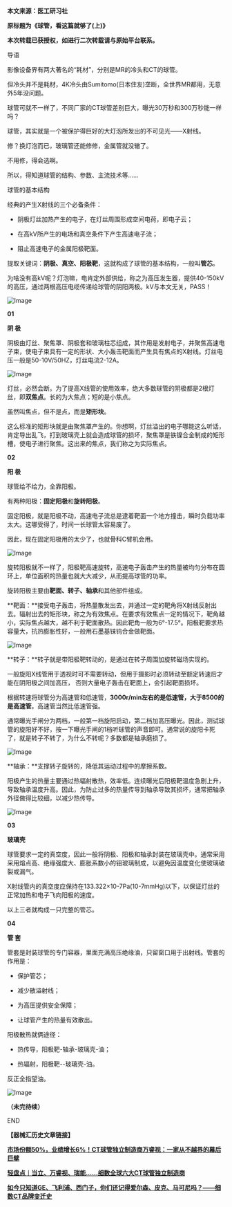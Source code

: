 **本文来源：医工研习社**

**原标题为《球管，看这篇就够了(上)》**

**本次转载已获授权，如进行二次转载请与原始平台联系。**

  

导语

  

影像设备界有两大著名的“耗材”，分别是MR的冷头和CT的球管。

  

但冷头并不是耗材，4K冷头由Sumitomo(日本住友)垄断，全世界MR都用，无意外5年没问题。

  

球管可就不一样了，不同厂家的CT球管差别巨大，曝光30万秒和300万秒能一样吗？

  

  

球管，其实就是一个被保护得巨好的大灯泡所发出的不可见光——X射线。

  

修？换灯泡而已，玻璃管还能修修，金属管就没辙了。

  

不用修，得会选啊。

  

所以，得知道球管的结构、参数、主流技术等……

  

球管的基本结构

  

  

  

经典的产生X射线的三个必备条件：  

*   阴极灯丝加热产生的电子，在灯丝周围形成空间电荷，即电子云；
    

*   在高kV所产生的电场和真空条件下产生高速电子流；
    

*   阻止高速电子的金属阳极靶面。
    

  

提取关键词：**阴极、真空、阳极靶**，这就构成了球管的基本结构，一般叫**管芯**。

  

为啥没有高kV呢？灯泡嘛，电肯定外部供给，称之为高压发生器，提供40-150kV的高压，通过两根高压电缆传递给球管的阴阳两极。kV与本文无关，PASS！

  

![Image](vx_images/595161914252807.png)

  

**01**

 **阴 极**

  

阴极由灯丝、聚焦罩、阴极套和玻璃柱芯组成，其作用是发射电子，并聚焦高速电子束，使电子束具有一定的形状、大小轰击靶面而产生具有焦点的X射线。灯丝电压一般是50-10V/50HZ，灯丝电流2-12A。

  

![Image](vx_images/590901914259761.gif)

  

灯丝，必然会断。为了提高X线管的使用效率，绝大多数球管的阴极都是2根灯丝，即**双焦点**。长的为大焦点；短的是小焦点。

  

虽然叫焦点，但不是点，而是**矩形块**。

  

这么标准的矩形块就是由聚焦罩产生的。你想啊，灯丝溢出的电子哪能这么听话，肯定导出乱飞，打到玻璃壳上就会造成球管的损坏，聚焦罩是铁镍合金制成的矩形槽，使电子进行聚焦。这出来的焦点，我们称之为实际焦点。

  

**02**

**阳 极**

  

球管给不给力，全靠阳极。

  

有两种阳极：**固定阳极**和**旋转阳极**。

  

固定阳极，就是阳极不动，高速电子流总是逮着靶面一个地方撞击，瞬时负载功率太大。这哪受得了，时间一长球管太容易废了。

  

因此，现在固定阳极用的太少了，也就骨科C臂机会用。

  

![Image](vx_images/554791914234742.png)

  

旋转阳极就不一样了，阳极靶高速旋转，高速电子轰击产生的热量被均匀分布在圆环上，单位面积的热量也就大大减少，从而提高球管的功率。

  

旋转阳极主要由**靶面、转子、轴承**和其他部件组成。

  

**靶面：**接受电子轰击，将热量散发出去，并通过一定的靶角将X射线反射出去。辐射出去的矩形块，称之为有效焦点。在要求有效焦点一定的情况下，靶角越小，实际焦点越大，越不利于靶面散热。因此靶角一般为6°-17.5°。阳极靶要求热容量大，抗热膨胀性好，一般用石墨基铼钨合金做靶面。

  

![Image](vx_images/551701914261218.png)

  

**转子：**转子就是带阳极靶转动的，是通过在转子周围加旋转磁场实现的。

  

一般旋阳X线管用于透视时可不需要转动，但用于摄影时必须转动至额定转速后才能在阴阳极之间加高压， 否则大量电子轰击在靶面上，会引起靶面损坏。

  

根据转速将球管分为高速管和低速管，**3000r/min左右的是低速管，大于8500的是高速管**。高速管当然比低速管强。

  

通常曝光手闸分为两档，一般第一档旋阳启动，第二档加高压曝光。因此，测试球管的旋阳好不好，按一下曝光手闸的1档听球管的声音即可。通常说的旋阳卡死了，就是转子不转了，为什么不转呢？多数都是轴承磨损了。

  

![Image](vx_images/545621914234936.png)

  

**轴承：**支撑转子旋转的，降低其运动过程中的摩擦系数。

  

阳极产生的热量主要通过热辐射散热，效率低。连续曝光后阳极靶温度急剧上升，导致轴承温度升高。因此，为防止过多的热量传导到轴承导致其损坏，通常把轴承外径做得比较细，以减少热传导。

  

![Image](vx_images/538421914246644.gif)  

  

**03**

**玻璃壳**

  

球管要求一定的真空度，因此一般将阴极、阳极和轴承封装在玻璃壳中。通常采用采用熔点高、绝缘强度大、膨胀系数小的钼玻璃制成，以避免因温度变化使玻璃破裂或漏气。

  

X射线管内的真空度应保持在133.322×10\-7Pa(10\-7mmHg)以下，以保证灯丝的正常加热和电子飞向阳极的速度。

  

以上三者就构成一只完整的管芯。

  

**04**

**管 套**

  

管套是封装球管的专门容器，里面充满高压绝缘油，只留窗口用于出射线。管套的作用是：

*   保护管芯；
    

*   减少散溢射线；
    

*   为高压提供安全保障；
    

*   让球管产生的热量有效散出。
    

  

阳极散热就俩途径：

*   热传导，阳极靶-轴承-玻璃壳-油；
    

*   热辐射，阳极靶--玻璃壳-油。
    

反正全指望油。

![Image](vx_images/522341914253032.jpeg)

  

**（未完待续）**

  

END

  

**【器械汇历史文章链接】**

  

[**市场份额50%，业绩增长6%！CT球管独立制造商万睿视：一家从不越界的幕后巨擘**](http://mp.weixin.qq.com/s?__biz=MzA3MzgwNDYxNg==&mid=2247485642&idx=1&sn=420dbbadbd56d61b106cef406fb9a753&chksm=9f0836eda87fbffba23de6901039a1b584567ece621cb6eb1846fb4006a449982f85b3406806&scene=21#wechat_redirect)  

  

[**轻盘点︱当立、万睿视、瑞能……细数全球六大CT球管独立制造商**](http://mp.weixin.qq.com/s?__biz=MzA3MzgwNDYxNg==&mid=2247484742&idx=1&sn=755194db82f288cdd43e877b9e9fbfae&chksm=9f083b61a87fb2775cf42068d348e7c8057bd9b1edab35e1f0b48c13458deacb3d5ed7866af3&scene=21#wechat_redirect)  

  

[**如今只知道GE、飞利浦、西门子，你们还记得爱尔森、皮克、马可尼吗？——细数CT品牌变迁史**](http://mp.weixin.qq.com/s?__biz=MzA3MzgwNDYxNg==&mid=2247483773&idx=1&sn=e6dccd739ccbd0bb1e0ef20081d1c0f9&chksm=9f083f5aa87fb64ca91cec0677394bf6b913961321b5168648e32ba9eb803f32cab16605167f&scene=21#wechat_redirect)